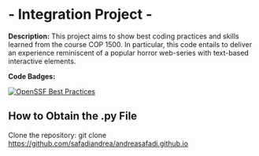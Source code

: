 # - Integration Project -

**Description:** This project aims to show best coding practices and skills learned from the course COP 1500.
In particular, this code entails to deliver an experience reminiscent of a popular horror web-series with text-based interactive elements. 

**Code Badges:**

[![OpenSSF Best Practices](https://www.bestpractices.dev/projects/10303/badge)](https://www.bestpractices.dev/projects/10303)


## How to Obtain the .py File

Clone the repository:
git clone https://github.com/safadiandrea/andreasafadi.github.io

